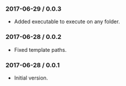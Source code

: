 ### 2017-06-29 / 0.0.3

* Added executable to execute on any folder.

### 2017-06-28 / 0.0.2

* Fixed template paths.

### 2017-06-28 / 0.0.1

* Initial version.